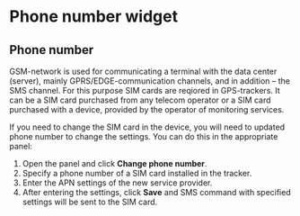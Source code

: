 # Phone number widget

## Phone number

GSM-network is used for communicating a terminal with the data center (server), mainly GPRS/EDGE-communication channels, and in addition – the SMS channel. For this purpose SIM cards are reqiored in GPS-trackers. It can be a SIM card purchased from any telecom operator or a SIM card purchased with a device, provided by the operator of monitoring services.

If you need to change the SIM card in the device, you will need to updated phone number to change the settings. You can do this in the appropriate panel:

1. Open the panel and click **Change phone number**.
2. Specify a phone number of a SIM card installed in the tracker.
3. Enter the APN settings of the new service provider.
4. After entering the settings, click **Save** and SMS command with specified settings will be sent to the SIM card.
